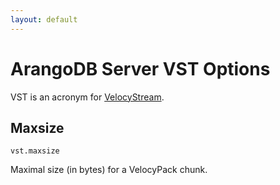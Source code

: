 ```yaml
---
layout: default
---
```

# ArangoDB Server VST Options

VST is an acronym for [VelocyStream](https://github.com/arangodb/velocystream).

## Maxsize

`vst.maxsize`

Maximal size (in bytes) for a VelocyPack chunk.
